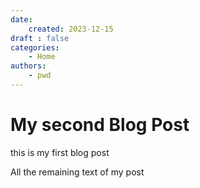 ```yaml
---
date:
    created: 2023-12-15
draft : false
categories:
    - Home
authors:
    - pwd
---
```


# My second Blog Post

this is my first blog post

<!-- more -->

All the remaining text  of my post